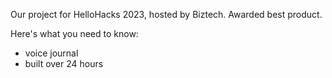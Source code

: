 Our project for HelloHacks 2023, hosted by Biztech. Awarded best product.

Here's what you need to know:
- voice journal
- built over 24 hours
